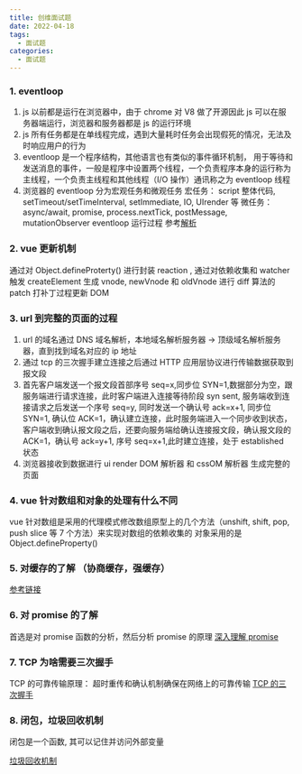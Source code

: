 ```yaml
---
title: 创维面试题
date: 2022-04-18
tags:
  - 面试题
categories:
  - 面试题
---
```


### 1. eventloop

1. js 以前都是运行在浏览器中，由于 chrome 对 V8 做了开源因此 js 可以在服务器端运行，浏览器和服务器都是 js 的运行环境
2. js 所有任务都是在单线程完成，遇到大量耗时任务会出现假死的情况，无法及时响应用户的行为
3. eventloop 是一个程序结构，其他语言也有类似的事件循环机制， 用于等待和发送消息的事件，一般是程序中设置两个线程，一个负责程序本身的运行称为主线程，一个负责主线程和其他线程（I/O 操作）通讯称之为 eventloop 线程
4. 浏览器的 eventloop 分为宏观任务和微观任务
   宏任务： script 整体代码, setTimeout/setTimeInterval, setImmediate, IO, UIrender 等
   微任务： async/await, promise, process.nextTick, postMessage, mutationObserver
   eventloop 运行过程 参考[解析](https://github.com/Advanced-Frontend/Daily-Interview-Question/issues/7)

### 2. vue 更新机制

通过对 Object.defineProterty() 进行封装 reaction , 通过对依赖收集和 watcher 触发 createElement 生成 vnode, newVnode 和 oldVnode 进行 diff 算法的 patch 打补丁过程更新 DOM

### 3. url 到完整的页面的过程

1. url 的域名通过 DNS 域名解析，本地域名解析服务器 -> 顶级域名解析服务器，直到找到域名对应的 ip 地址
2. 通过 tcp 的三次握手建立连接之后通过 HTTP 应用层协议进行传输数据获取到报文段
3. 首先客户端发送一个报文段首部序号 seq=x,同步位 SYN=1,数据部分为空，跟服务端进行请求连接，此时客户端进入连接等待阶段 syn sent, 服务端收到连接请求之后发送一个序号 seq=y, 同时发送一个确认号 ack=x+1, 同步位 SYN=1, 确认位 ACK=1，确认建立连接，此时服务端进入一个同步收到状态，客户端收到确认报文段之后，还要向服务端给确认连接报文段，确认报文段的 ACK=1，确认号 ack=y+1, 序号 seq=x+1,此时建立连接，处于 established 状态
4. 浏览器接收到数据进行 ui render DOM 解析器 和 cssOM 解析器 生成完整的页面

### 4. vue 针对数组和对象的处理有什么不同

vue 针对数组是采用的代理模式修改数组原型上的几个方法（unshift, shift, pop, push slice 等 7 个方法）来实现对数组的依赖收集的
对象采用的是 Object.defineProperty()

### 5. 对缓存的了解 （协商缓存，强缓存）

[参考链接](https://hejialianghe.github.io/computerNetwork/network-actual.html#_2-5-2-http%E7%BC%93%E5%AD%98)

### 6. 对 promise 的了解

首选是对 promise 函数的分析，然后分析 promise 的原理
[深入理解 promise](https://hejialianghe.github.io/jsadvanced/asyncpro.html#_3-4-%E6%B7%B1%E5%85%A5%E7%90%86%E8%A7%A3-promise)

### 7. TCP 为啥需要三次握手

TCP 的可靠传输原理： 超时重传和确认机制确保在网络上的可靠传输
[TCP 的三次握手](https://mp.weixin.qq.com/s/NNarD-u4hWycl8FD8woSRg)

### 8. 闭包，垃圾回收机制

闭包是一个函数, 其可以记住并访问外部变量

[垃圾回收机制](https://hejialianghe.github.io/jsadvanced/function.html#_2-1-javascript-%E5%86%85%E5%AD%98%E7%AE%A1%E7%90%86)

<!--
6. vue mixin 属性，生命周期，方法等在组件中的执行顺序，生命周期
7. vue 父子组件的生命周期执行顺序等
11. 原形链的了解
12. vue源码看过多少 （diff, VDOM, 依赖收集）
13. vue 和react 的区别
14. vue 为什么没有类似于react-fiber这种的需求
15. vue3的一些问题
16. 大文件上传方案，断点续传
17.  -->
